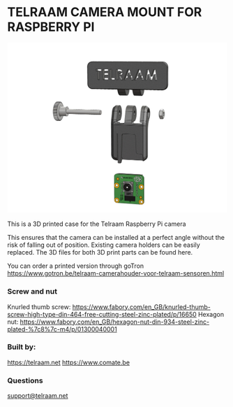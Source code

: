 # TELRAAM CAMERA MOUNT FOR RASPBERRY PI 

![](529A001-Main-assy.jpg)

This is a 3D printed case for the Telraam Raspberry Pi camera

This ensures that the camera can be installed at a perfect angle without the risk of falling out of position. Existing camera holders can be easily replaced. The 3D files for both 3D print parts can be found here.

You can order a printed version through goTron https://www.gotron.be/telraam-camerahouder-voor-telraam-sensoren.html

### Screw and nut
Knurled thumb screw: https://www.fabory.com/en_GB/knurled-thumb-screw-high-type-din-464-free-cutting-steel-zinc-plated/p/16650
Hexagon nut: https://www.fabory.com/en_GB/hexagon-nut-din-934-steel-zinc-plated-%7c8%7c-m4/p/01300040001


### Built by:
https://telraam.net
https://www.comate.be

### Questions
support@telraam.net